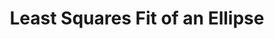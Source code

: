 ---
layout: post
title: Least Squares Fit of an Ellipse
category: writeup
draft: false
loc: /writeups/Least Squares Fit of an Ellipse.pdf
tags:
---